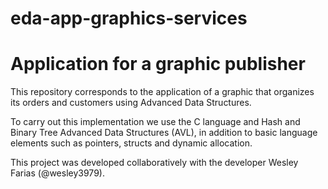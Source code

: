 # eda-app-graphics-services

# Application for a graphic publisher

This repository corresponds to the application of a 
graphic that organizes its orders and customers 
using Advanced Data Structures.

To carry out this implementation we use the C language 
and Hash and Binary Tree Advanced Data Structures (AVL), 
in addition to basic language elements such as pointers, 
structs and dynamic allocation.

This project was developed collaboratively with 
the developer Wesley Farias (@wesley3979).
